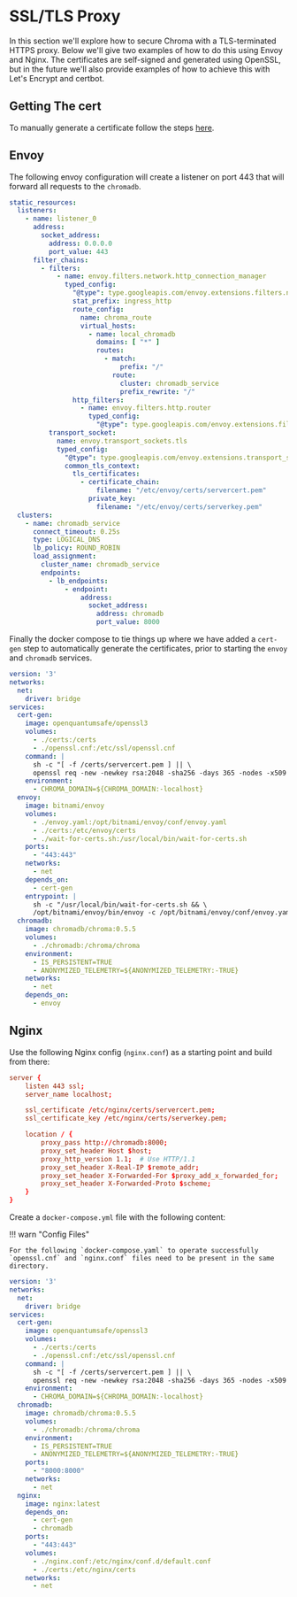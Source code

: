 # SSL/TLS Proxy

In this section we'll explore how to secure Chroma with a TLS-terminated HTTPS proxy. Below we'll give two examples of
how to do this using Envoy and Nginx. The certificates are self-signed and generated using OpenSSL, but in the future
we'll also provide examples of how to achieve this with Let's Encrypt and certbot.

## Getting The cert

To manually generate a certificate follow the steps [here](chroma-ssl-cert.md#creating-a-self-signed-certificate).

## Envoy

The following envoy configuration will create a listener on port 443 that will forward all requests to the `chromadb`.

```yaml
static_resources:
  listeners:
    - name: listener_0
      address:
        socket_address:
          address: 0.0.0.0
          port_value: 443
      filter_chains:
        - filters:
            - name: envoy.filters.network.http_connection_manager
              typed_config:
                "@type": type.googleapis.com/envoy.extensions.filters.network.http_connection_manager.v3.HttpConnectionManager
                stat_prefix: ingress_http
                route_config:
                  name: chroma_route
                  virtual_hosts:
                    - name: local_chromadb
                      domains: [ "*" ]
                      routes:
                        - match:
                            prefix: "/"
                          route:
                            cluster: chromadb_service
                            prefix_rewrite: "/"
                http_filters:
                  - name: envoy.filters.http.router
                    typed_config:
                      "@type": type.googleapis.com/envoy.extensions.filters.http.router.v3.Router
          transport_socket:
            name: envoy.transport_sockets.tls
            typed_config:
              "@type": type.googleapis.com/envoy.extensions.transport_sockets.tls.v3.DownstreamTlsContext
              common_tls_context:
                tls_certificates:
                  - certificate_chain:
                      filename: "/etc/envoy/certs/servercert.pem"
                    private_key:
                      filename: "/etc/envoy/certs/serverkey.pem"
  clusters:
    - name: chromadb_service
      connect_timeout: 0.25s
      type: LOGICAL_DNS
      lb_policy: ROUND_ROBIN
      load_assignment:
        cluster_name: chromadb_service
        endpoints:
          - lb_endpoints:
              - endpoint:
                  address:
                    socket_address:
                      address: chromadb
                      port_value: 8000
```

Finally the docker compose to tie things up where we have added a `cert-gen` step to automatically generate the certificates, prior to starting the `envoy` and `chromadb` services.

```yaml
version: '3'
networks:
  net:
    driver: bridge
services:
  cert-gen:
    image: openquantumsafe/openssl3
    volumes:
      - ./certs:/certs
      - ./openssl.cnf:/etc/ssl/openssl.cnf
    command: |
      sh -c "[ -f /certs/servercert.pem ] || \
      openssl req -new -newkey rsa:2048 -sha256 -days 365 -nodes -x509 -keyout /certs/serverkey.pem -out /certs/servercert.pem -subj '/O=Chroma/C=US' -config /etc/ssl/openssl.cnf"
    environment:
      - CHROMA_DOMAIN=${CHROMA_DOMAIN:-localhost}
  envoy:
    image: bitnami/envoy
    volumes:
      - ./envoy.yaml:/opt/bitnami/envoy/conf/envoy.yaml
      - ./certs:/etc/envoy/certs
      - ./wait-for-certs.sh:/usr/local/bin/wait-for-certs.sh
    ports:
      - "443:443"
    networks:
      - net
    depends_on:
      - cert-gen
    entrypoint: |
      sh -c "/usr/local/bin/wait-for-certs.sh && \
      /opt/bitnami/envoy/bin/envoy -c /opt/bitnami/envoy/conf/envoy.yaml"
  chromadb:
    image: chromadb/chroma:0.5.5
    volumes:
      - ./chromadb:/chroma/chroma
    environment:
      - IS_PERSISTENT=TRUE
      - ANONYMIZED_TELEMETRY=${ANONYMIZED_TELEMETRY:-TRUE}
    networks:
      - net
    depends_on:
      - envoy
```

## Nginx

Use the following Nginx config (`nginx.conf`) as a starting point and build from there:

```conf
server {
    listen 443 ssl;
    server_name localhost;

    ssl_certificate /etc/nginx/certs/servercert.pem;
    ssl_certificate_key /etc/nginx/certs/serverkey.pem;

    location / {
        proxy_pass http://chromadb:8000;
        proxy_set_header Host $host;
        proxy_http_version 1.1;  # Use HTTP/1.1
        proxy_set_header X-Real-IP $remote_addr;
        proxy_set_header X-Forwarded-For $proxy_add_x_forwarded_for;
        proxy_set_header X-Forwarded-Proto $scheme;
    }
}
```

Create a `docker-compose.yml` file with the following content:

!!! warn "Config Files"

    For the following `docker-compose.yaml` to operate successfully `openssl.cnf` and `nginx.conf` files need to be present in the same directory.

```yaml
version: '3'
networks:
  net:
    driver: bridge
services:
  cert-gen:
    image: openquantumsafe/openssl3
    volumes:
      - ./certs:/certs
      - ./openssl.cnf:/etc/ssl/openssl.cnf
    command: |
      sh -c "[ -f /certs/servercert.pem ] || \
      openssl req -new -newkey rsa:2048 -sha256 -days 365 -nodes -x509 -keyout /certs/serverkey.pem -out /certs/servercert.pem -subj '/O=Chroma/C=US' -config /etc/ssl/openssl.cnf"
    environment:
      - CHROMA_DOMAIN=${CHROMA_DOMAIN:-localhost}
  chromadb:
    image: chromadb/chroma:0.5.5
    volumes:
      - ./chromadb:/chroma/chroma
    environment:
      - IS_PERSISTENT=TRUE
      - ANONYMIZED_TELEMETRY=${ANONYMIZED_TELEMETRY:-TRUE}
    ports:
      - "8000:8000"
    networks:
      - net
  nginx:
    image: nginx:latest
    depends_on:
      - cert-gen
      - chromadb
    ports:
      - "443:443"
    volumes:
      - ./nginx.conf:/etc/nginx/conf.d/default.conf
      - ./certs:/etc/nginx/certs
    networks:
      - net
```

